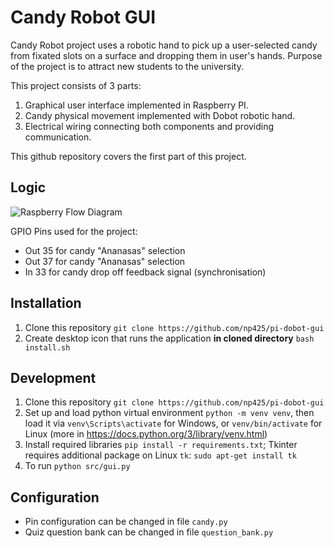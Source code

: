 # Candy Robot GUI

Candy Robot project uses a robotic hand to pick up a user-selected candy from fixated slots on a surface and dropping them in user's hands. Purpose of the project is to attract new students to the university. 

This project consists of 3 parts:
1. Graphical user interface implemented in Raspberry PI.
2. Candy physical movement implemented with Dobot robotic hand.
3. Electrical wiring connecting both components and providing communication.

This github repository covers the first part of this project.

## Logic
![Raspberry Flow Diagram](doc/Candy_Raspberry_Flow_Diagram.drawio)

GPIO Pins used for the project:
- Out 35 for candy "Ananasas" selection
- Out 37 for candy "Ananasas" selection
- In 33 for candy drop off feedback signal (synchronisation)

## Installation
1. Clone this repository `git clone https://github.com/np425/pi-dobot-gui`
2. Create desktop icon that runs the application **in cloned directory** `bash install.sh`

## Development
1. Clone this repository `git clone https://github.com/np425/pi-dobot-gui`
2. Set up and load python virtual environment `python -m venv venv`, then load it via `venv\Scripts\activate` for Windows, or `venv/bin/activate` for Linux (more in https://docs.python.org/3/library/venv.html)
3. Install required libraries `pip install -r requirements.txt`; Tkinter requires additional package on Linux `tk`: `sudo apt-get install tk`
4. To run `python src/gui.py`

## Configuration
- Pin configuration can be changed in file `candy.py`
- Quiz question bank can be changed in file `question_bank.py`
